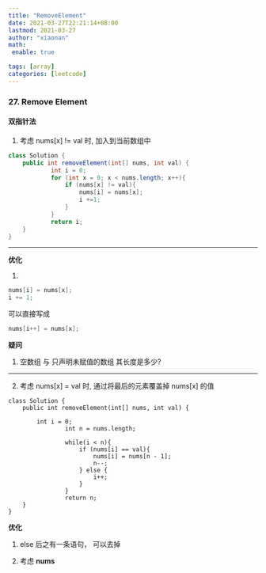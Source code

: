 ```yaml
---
title: "RemoveElement"
date: 2021-03-27T22:21:14+08:00
lastmod: 2021-03-27
author: "xiaonan"
math:
 enable: true

tags: [array]
categories: [leetcode]
---
```


### 27. Remove Element

#### 双指针法

1. 考虑 nums[x] != val 时, 加入到当前数组中

```java
class Solution {
    public int removeElement(int[] nums, int val) {
			int i = 0;
			for (int x = 0; x < nums.length; x++){
				if (nums[x] != val){
					nums[i] = nums[x];
					i +=1;
				}
			}
			return i;
    }
}
```

---

**优化**

1. 
```java
nums[i] = nums[x];
i += 1;
```

可以直接写成
```java
nums[i++] = nums[x];
```

**疑问**

1. 空数组 与 只声明未赋值的数组 其长度是多少?


---

2. 考虑 nums[x] = val 时, 通过将最后的元素覆盖掉 nums[x] 的值

```
class Solution {
    public int removeElement(int[] nums, int val) {
			
        int i = 0;
				int n = nums.length;

				while(i < n){
					if (nums[i] == val){
						nums[i] = nums[n - 1];
						n--;
					} else {
						i++;
					}
				}
				return n;
    }
}
```

**优化**

1. else 后之有一条语句， 可以去掉

2. 考虑 **nums**


